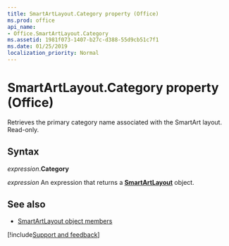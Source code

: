 ```yaml
---
title: SmartArtLayout.Category property (Office)
ms.prod: office
api_name:
- Office.SmartArtLayout.Category
ms.assetid: 1981f073-1407-b27c-d388-55d9cb51c7f1
ms.date: 01/25/2019
localization_priority: Normal
---
```



# SmartArtLayout.Category property (Office)

Retrieves the primary category name associated with the SmartArt layout. Read-only.


## Syntax

_expression_.**Category**

_expression_ An expression that returns a **[SmartArtLayout](Office.SmartArtLayout.md)** object.


## See also

- [SmartArtLayout object members](overview/Library-Reference/smartartlayout-members-office.md)



[!include[Support and feedback](~/includes/feedback-boilerplate.md)]